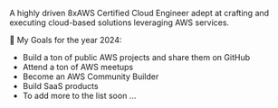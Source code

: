 A highly driven 8xAWS Certified Cloud Engineer adept at crafting and executing cloud-based solutions leveraging AWS services.

:construction: My Goals for the year 2024:

- Build a ton of public AWS projects and share them on GitHub
- Attend a ton of AWS meetups
- Become an AWS Community Builder
- Build SaaS products
- To add more to the list soon ...

<!--<p>
  <a href="https://twitter.com/intent/follow?screen_name=stevenselolo">
    <img src="https://user-images.githubusercontent.com/66909427/106758558-524f5800-663a-11eb-8c15-29b6c7fc830b.png" width="144" alt="Follow @stevenselolo on Twitter" title="Follow @stevenselolo on Twitter">
  </a>

   <a href="https://www.linkedin.com/in/stevenselolo/">
    <img src="https://user-images.githubusercontent.com/66909427/106758810-a22e1f00-663a-11eb-8988-8e6eb8e7f608.png" width="144" alt="Connect @stevenselolo on LinkedIn" title="Connect @stevenselolo on LinkedIn">
  </a>

  <a href="https://www.instagram.com/stevenselolo/">
    <img src="https://user-images.githubusercontent.com/66909427/106758969-d73a7180-663a-11eb-9103-a93ea0e77b0a.png" width="156" alt="Follow @UserName on Instagram" title="Follow @UserName on Instagram">
  </a>

  <a href="https://www.youtube.com/channel/UCdBRy_dEjhzWgLfvj9GtYNw">
    <img src="https://user-images.githubusercontent.com/66909427/110124887-54d4d700-7dcb-11eb-88c4-e299f897e39b.png" width="156" alt="Subscribe @StevenSelolo on YouTube" title="Subscribe @StevenSelolo on YouTube">
  </a>
</p>-->
